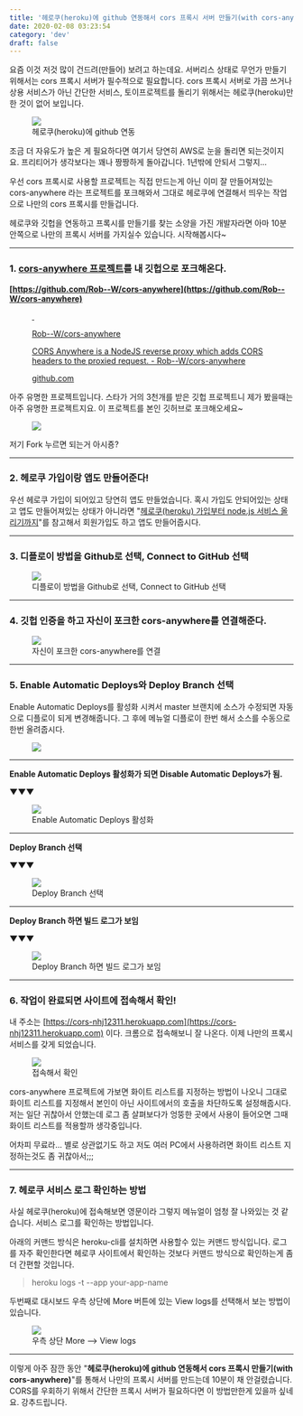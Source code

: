 ```yaml
---
title: '헤로쿠(heroku)에 github 연동해서 cors 프록시 서버 만들기(with cors-anywhere)'
date: 2020-02-08 03:23:54
category: 'dev'
draft: false
---
```


요즘 이것 저것 많이 건드려(만들어) 보려고 하는데요. 서버리스 상태로 무언가 만들기 위해서는 cors 프록시 서버가 필수적으로 필요합니다. cors 프록시 서버로 가끔 쓰거나 상용 서비스가 아닌 간단한 서비스, 토이프로젝트를 돌리기 위해서는 헤로쿠(heroku)만한 것이 없어 보입니다. 

<figure class="imageblock alignCenter" data-filename="캡처.PNG" data-origin-width="317" data-origin-height="285"><span data-url="https://blog.kakaocdn.net/dn/KcQgy/btqBRwIrEpQ/8NFg2iRZ7YKYmvVIoKFJU1/img.png" data-lightbox="lightbox" data-alt="헤로쿠(heroku)에 github 연동"><img src="https://blog.kakaocdn.net/dn/KcQgy/btqBRwIrEpQ/8NFg2iRZ7YKYmvVIoKFJU1/img.png" srcset="https://img1.daumcdn.net/thumb/R1280x0/?scode=mtistory2&amp;fname=https%3A%2F%2Fblog.kakaocdn.net%2Fdn%2FKcQgy%2FbtqBRwIrEpQ%2F8NFg2iRZ7YKYmvVIoKFJU1%2Fimg.png" data-filename="캡처.PNG" data-origin-width="317" data-origin-height="285"></span><figcaption>헤로쿠(heroku)에 github 연동</figcaption></figure>

조금 더 자유도가 높은 게 필요하다면 여기서 당연히 AWS로 눈을 돌리면 되는것이지요. 프리티어가 생각보다는 꽤나 짱짱하게 돌아갑니다. 1년밖에 안되서 그렇지...

우선 cors 프록시로 사용할 프로젝트는 직접 만드는게 아닌 이미 잘 만들어져있는 cors-anywhere 라는 프로젝트를 포크해와서 그대로 헤로쿠에 연결해서 띄우는 작업으로 나만의 cors 프록시를 만들겁니다. 

헤로쿠와 깃헙을 연동하고 프록시를 만들기를 찾는 소양을 가진 개발자라면 아마 10분 안쪽으로 나만의 프록시 서버를 가지실수 있습니다. 시작해봅시다~ 

* * *

### **1\. [cors-anywhere 프로젝트](https://github.com/Rob--W/cors-anywhere)를 내 깃헙으로 포크해온다.**

**[https://github.com/Rob--W/cors-anywhere](https://github.com/Rob--W/cors-anywhere)**

<figure id="og_1581098603941" contenteditable="false" data-ke-type="opengraph" data-og-type="object" data-og-title="Rob--W/cors-anywhere" data-og-description="CORS Anywhere is a NodeJS reverse proxy which adds CORS headers to the proxied request. - Rob--W/cors-anywhere" data-og-host="github.com" data-og-source-url="https://github.com/Rob--W/cors-anywhere" data-og-url="https://github.com/Rob--W/cors-anywhere" data-og-image="https://scrap.kakaocdn.net/dn/bUAaL7/hyERrQV7rH/AKtr8gRKgK7buIkFn643oK/img.png?width=400&amp;height=400&amp;face=0_0_400_400"><a href="https://github.com/Rob--W/cors-anywhere" target="_blank" rel="noopener" data-source-url="https://github.com/Rob--W/cors-anywhere"><div class="og-image" style="background-image: url('https://scrap.kakaocdn.net/dn/bUAaL7/hyERrQV7rH/AKtr8gRKgK7buIkFn643oK/img.png?width=400&amp;height=400&amp;face=0_0_400_400');">&nbsp;</div><div class="og-text"><p class="og-title">Rob--W/cors-anywhere</p><p class="og-desc">CORS Anywhere is a NodeJS reverse proxy which adds CORS headers to the proxied request. - Rob--W/cors-anywhere</p><p class="og-host">github.com</p></div></a></figure>

아주 유명한 프로젝트입니다. 스타가 거의 3천개를 받은 깃헙 프로젝트니 제가 봤을때는 아주 유명한 프로젝트지요. 이 프로젝트를 본인 깃허브로 포크해오세요~ 

<figure class="imageblock alignCenter" data-origin-width="0" data-origin-height="0"><span data-url="https://blog.kakaocdn.net/dn/wcWHB/btqBQ0JMznZ/0UDoMGh6KKf0Q55RYvoJ30/img.png" data-lightbox="lightbox" data-alt=""><img src="https://blog.kakaocdn.net/dn/wcWHB/btqBQ0JMznZ/0UDoMGh6KKf0Q55RYvoJ30/img.png" srcset="https://img1.daumcdn.net/thumb/R1280x0/?scode=mtistory2&amp;fname=https%3A%2F%2Fblog.kakaocdn.net%2Fdn%2FwcWHB%2FbtqBQ0JMznZ%2F0UDoMGh6KKf0Q55RYvoJ30%2Fimg.png" data-origin-width="0" data-origin-height="0"></span></figure>

저기 Fork 누르면 되는거 아시죵?

* * *

### **2\. 헤로쿠 가입이랑 앱도 만들어준다!**

우선 헤로쿠 가입이 되어있고 당연히 앱도 만들었습니다. 혹시 가입도 안되어있는 상태고 앱도 만들어져있는 상태가 아니라면 "[헤로쿠(heroku) 가입부터 node.js 서비스 올리기까지](https://nhj12311.tistory.com/276)"를 참고해서 회원가입도 하고 앱도 만들어줍시다.

* * *

### **3\. 디플로이 방법을 Github로 선택, Connect to GitHub 선택**

<figure class="imageblock alignCenter" data-origin-width="0" data-origin-height="0"><span data-url="https://blog.kakaocdn.net/dn/vZgk9/btqBOsHpJFT/ZBKWkgPeDlteEeieV5kQg0/img.png" data-lightbox="lightbox" data-alt="디플로이 방법을 Github로 선택, Connect to GitHub 선택"><img src="https://blog.kakaocdn.net/dn/vZgk9/btqBOsHpJFT/ZBKWkgPeDlteEeieV5kQg0/img.png" srcset="https://img1.daumcdn.net/thumb/R1280x0/?scode=mtistory2&amp;fname=https%3A%2F%2Fblog.kakaocdn.net%2Fdn%2FvZgk9%2FbtqBOsHpJFT%2FZBKWkgPeDlteEeieV5kQg0%2Fimg.png" data-origin-width="0" data-origin-height="0"></span><figcaption>디플로이 방법을 Github로 선택, Connect to GitHub 선택</figcaption></figure>

* * *

### **4\. 깃헙 인증을 하고 자신이 포크한 cors-anywhere를 연결해준다.**

<figure class="imageblock alignCenter" data-origin-width="0" data-origin-height="0"><span data-url="https://blog.kakaocdn.net/dn/dbdpo1/btqBOru0qGH/hfZAOPuQKY7Kb1aT2oZskK/img.png" data-lightbox="lightbox" data-alt="자신이 포크한 cors-anywhere를 연결"><img src="https://blog.kakaocdn.net/dn/dbdpo1/btqBOru0qGH/hfZAOPuQKY7Kb1aT2oZskK/img.png" srcset="https://img1.daumcdn.net/thumb/R1280x0/?scode=mtistory2&amp;fname=https%3A%2F%2Fblog.kakaocdn.net%2Fdn%2Fdbdpo1%2FbtqBOru0qGH%2FhfZAOPuQKY7Kb1aT2oZskK%2Fimg.png" data-origin-width="0" data-origin-height="0"></span><figcaption>자신이 포크한 cors-anywhere를 연결</figcaption></figure>

* * *

### **5\. Enable Automatic Deploys와 Deploy Branch 선택**

Enable Automatic Deploys를 활성화 시켜서 master 브랜치에 소스가 수정되면 자동으로 디플로이 되게 변경해줍니다. 그 후에 메뉴얼 디플로이 한번 해서 소스를 수동으로 한번 올려줍시다.

<figure class="imageblock alignCenter" data-origin-width="0" data-origin-height="0"><span data-url="https://blog.kakaocdn.net/dn/sGllA/btqBQ121A8q/l4xPljQqsjnH6ok1T4F4c1/img.png" data-lightbox="lightbox" data-alt=""><img src="https://blog.kakaocdn.net/dn/sGllA/btqBQ121A8q/l4xPljQqsjnH6ok1T4F4c1/img.png" srcset="https://img1.daumcdn.net/thumb/R1280x0/?scode=mtistory2&amp;fname=https%3A%2F%2Fblog.kakaocdn.net%2Fdn%2FsGllA%2FbtqBQ121A8q%2Fl4xPljQqsjnH6ok1T4F4c1%2Fimg.png" data-origin-width="0" data-origin-height="0"></span></figure>

* * *

**Enable Automatic Deploys 활성화가 되면 Disable Automatic Deploys가 됨.**

**▼****▼****▼**

<figure class="imageblock alignCenter" data-origin-width="0" data-origin-height="0"><span data-url="https://blog.kakaocdn.net/dn/bvVN0F/btqBQoKUAur/X4yIOCKvi5aGkOhkH9Vn1K/img.png" data-lightbox="lightbox" data-alt="Enable Automatic Deploys 활성화"><img src="https://blog.kakaocdn.net/dn/bvVN0F/btqBQoKUAur/X4yIOCKvi5aGkOhkH9Vn1K/img.png" srcset="https://img1.daumcdn.net/thumb/R1280x0/?scode=mtistory2&amp;fname=https%3A%2F%2Fblog.kakaocdn.net%2Fdn%2FbvVN0F%2FbtqBQoKUAur%2FX4yIOCKvi5aGkOhkH9Vn1K%2Fimg.png" data-origin-width="0" data-origin-height="0"></span><figcaption>Enable Automatic Deploys 활성화</figcaption></figure>

* * *

**Deploy Branch 선택**

**▼▼▼**

<figure class="imageblock alignCenter" data-origin-width="0" data-origin-height="0"><span data-url="https://blog.kakaocdn.net/dn/btHAJP/btqBNjqGUpF/pE0Oi6lWoeD9RwZg2ba6bk/img.png" data-lightbox="lightbox" data-alt="Deploy Branch 선택"><img src="https://blog.kakaocdn.net/dn/btHAJP/btqBNjqGUpF/pE0Oi6lWoeD9RwZg2ba6bk/img.png" srcset="https://img1.daumcdn.net/thumb/R1280x0/?scode=mtistory2&amp;fname=https%3A%2F%2Fblog.kakaocdn.net%2Fdn%2FbtHAJP%2FbtqBNjqGUpF%2FpE0Oi6lWoeD9RwZg2ba6bk%2Fimg.png" data-origin-width="0" data-origin-height="0"></span><figcaption>Deploy Branch 선택</figcaption></figure>

* * *

**Deploy Branch 하면 빌드 로그가 보임**

**▼▼▼**

<figure class="imageblock alignCenter" data-origin-width="0" data-origin-height="0"><span data-url="https://blog.kakaocdn.net/dn/botpTO/btqBPX05WbG/tVkrkqU2YwRhXdbWIbZzg0/img.png" data-lightbox="lightbox" data-alt="Deploy Branch 하면 빌드 로그가 보임"><img src="https://blog.kakaocdn.net/dn/botpTO/btqBPX05WbG/tVkrkqU2YwRhXdbWIbZzg0/img.png" srcset="https://img1.daumcdn.net/thumb/R1280x0/?scode=mtistory2&amp;fname=https%3A%2F%2Fblog.kakaocdn.net%2Fdn%2FbotpTO%2FbtqBPX05WbG%2FtVkrkqU2YwRhXdbWIbZzg0%2Fimg.png" data-origin-width="0" data-origin-height="0"></span><figcaption>Deploy Branch 하면 빌드 로그가 보임</figcaption></figure>

* * *

### **6\. 작업이 완료되면 사이트에 접속해서 확인!**

내 주소는 [https://cors-nhj12311.herokuapp.com](https://cors-nhj12311.herokuapp.com) 이다. 크롬으로 접속해보니 잘 나온다. 이제 나만의 프록시 서비스를 갖게 되었습니다.

<figure class="imageblock alignCenter" data-origin-width="0" data-origin-height="0"><span data-url="https://blog.kakaocdn.net/dn/JcLDq/btqBOsngJBg/YVN4xqZL7SKNkwFm7pN9hk/img.png" data-lightbox="lightbox" data-alt="접속해서 확인"><img src="https://blog.kakaocdn.net/dn/JcLDq/btqBOsngJBg/YVN4xqZL7SKNkwFm7pN9hk/img.png" srcset="https://img1.daumcdn.net/thumb/R1280x0/?scode=mtistory2&amp;fname=https%3A%2F%2Fblog.kakaocdn.net%2Fdn%2FJcLDq%2FbtqBOsngJBg%2FYVN4xqZL7SKNkwFm7pN9hk%2Fimg.png" data-origin-width="0" data-origin-height="0"></span><figcaption>접속해서 확인</figcaption></figure>

cors-anywhere 프로젝트에 가보면 화이트 리스트를 지정하는 방법이 나오니 그대로 화이트 리스트를 지정해서 본인이 아닌 사이트에서의 호출을 차단하도록 설정해줍시다. 저는 일단 귀찮아서 안했는데 로그 좀 살펴보다가 엉뚱한 곳에서 사용이 들어오면 그때 화이트 리스트를 적용할까 생각중입니다.

어차피 무료라... 별로 상관없기도 하고 저도 여러 PC에서 사용하려면 화이트 리스트 지정하는것도 좀 귀찮아서;;;

* * *

### **7\. 헤로쿠 서비스 로그 확인하는 방법**

사실 헤로쿠(heroku)에 접속해보면 영문이라 그렇지 메뉴얼이 엄청 잘 나와있는 것 같습니다. 서비스 로그를 확인하는 방법입니다.

아래의 커맨드 방식은 heroku-cli를 설치하면 사용할수 있는 커맨드 방식입니다. 로그를 자주 확인한다면 헤로쿠 사이트에서 확인하는 것보다 커맨드 방식으로 확인하는게 좀 더 간편할 것입니다. 

> heroku logs -t --app your-app-name

두번째로 대시보드 우측 상단에 More 버튼에 있는 View logs를 선택해서 보는 방법이 있습니다. 

<figure class="imageblock alignCenter" data-origin-width="0" data-origin-height="0"><span data-url="https://blog.kakaocdn.net/dn/eoFlJn/btqBO7QoOzD/hX70xmYQy8b9q7AkAksVn1/img.png" data-lightbox="lightbox" data-alt="우측 상단 More --&amp;gt; View logs"><img src="https://blog.kakaocdn.net/dn/eoFlJn/btqBO7QoOzD/hX70xmYQy8b9q7AkAksVn1/img.png" srcset="https://img1.daumcdn.net/thumb/R1280x0/?scode=mtistory2&amp;fname=https%3A%2F%2Fblog.kakaocdn.net%2Fdn%2FeoFlJn%2FbtqBO7QoOzD%2FhX70xmYQy8b9q7AkAksVn1%2Fimg.png" data-origin-width="0" data-origin-height="0"></span><figcaption>우측 상단 More --&gt; View logs</figcaption></figure>

* * *

이렇게 아주 잠깐 동안 "**헤로쿠(heroku)에 github 연동해서 cors 프록시 만들기(with cors-anywhere)**"를 통해서 나만의 프록시 서버를 만드는데 10분이 채 안걸렸습니다. CORS를 우회하기 위해서 간단한 프록시 서버가 필요하다면 이 방법만한게 있을까 싶네요. 강추드립니다.
